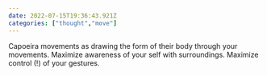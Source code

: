 ```yaml
---
date: 2022-07-15T19:36:43.921Z
categories: ["thought","move"]
---
```

Capoeira movements as drawing the form of their body through your movements. Maximize awareness of your self with surroundings. Maximize control (!) of your gestures.
